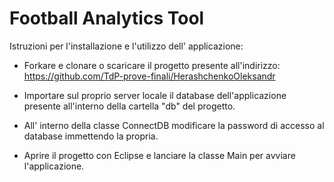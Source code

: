 # Football Analytics Tool





Istruzioni per l'installazione e l'utilizzo dell' applicazione:

 - Forkare e clonare o scaricare il progetto presente all'indirizzo: https://github.com/TdP-prove-finali/HerashchenkoOleksandr

 - Importare sul proprio server locale il database dell'applicazione presente all'interno della cartella "db" del progetto.

 - All' interno della classe ConnectDB modificare la password di accesso al database immettendo la propria.

 - Aprire il progetto con Eclipse e lanciare la classe Main per avviare l'applicazione.
